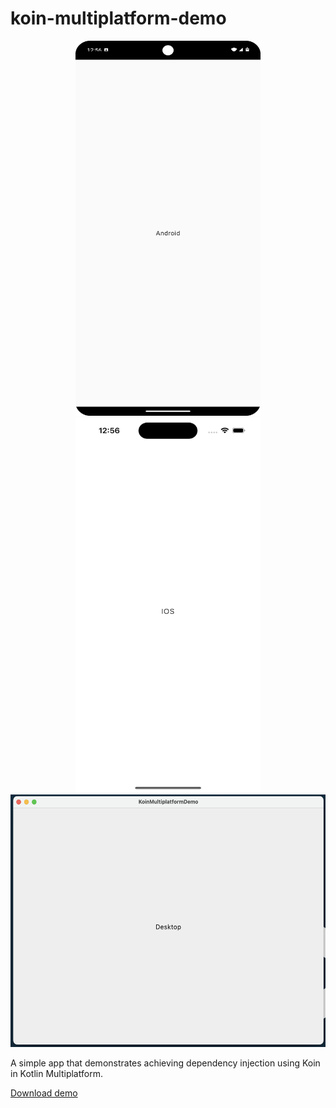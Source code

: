 # koin-multiplatform-demo

<p align="center">
  <img width="296" height="600" src="https://github.com/raheemadamboev/koin-multiplatform-demo/blob/main/extra/banner_android.png" />
  <img width="296" height="600" src="https://github.com/raheemadamboev/koin-multiplatform-demo/blob/main/extra/banner_ios.png" />
  <img width="542" height="404" src="https://github.com/raheemadamboev/koin-multiplatform-demo/blob/main/extra/banner_desktop.png" />
</p>

A simple app that demonstrates achieving dependency injection using Koin in Kotlin Multiplatform.

[Download demo](https://github.com/raheemadamboev/koin-multiplatform-demo/blob/main/extra/app-debug.apk)
